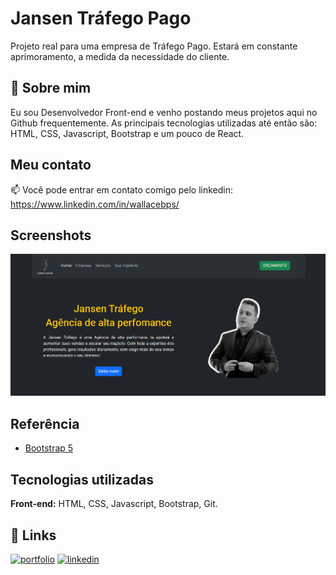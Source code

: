 
# Jansen Tráfego Pago

Projeto real para uma empresa de Tráfego Pago. Estará em constante aprimoramento, a medida da necessidade do cliente.


## 🚀 Sobre mim
Eu sou Desenvolvedor Front-end e venho postando meus projetos aqui no Github frequentemente. As principais tecnologias utilizadas até então são: HTML, CSS, Javascript, Bootstrap e um pouco de React.


## Meu contato

📫 Você pode entrar em contato comigo pelo linkedin: https://www.linkedin.com/in/wallacebps/



## Screenshots

![Screenshot](./img/screenshot.png)


## Referência

 - [Bootstrap 5](https://getbootstrap.com/)

 


## Tecnologias utilizadas

**Front-end:** HTML, CSS, Javascript, Bootstrap, Git.




## 🔗 Links
[![portfolio](https://img.shields.io/badge/my_portfolio-000?style=for-the-badge&logo=ko-fi&logoColor=white)](https://github.com/wallacebps)
[![linkedin](https://img.shields.io/badge/linkedin-0A66C2?style=for-the-badge&logo=linkedin&logoColor=white)](https://www.linkedin.com/in/wallacebps/)


